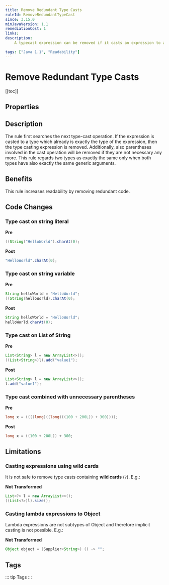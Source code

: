 ```yaml
---
title: Remove Redundant Type Casts
ruleId: RemoveRedundantTypeCast
since: 3.15.0
minJavaVersion: 1.1
remediationCost: 1
links:
description:
    A typecast expression can be removed if it casts an expression to a type which is already exactly the type of the expression. Additionally, also parentheses involved in the cast operation will be removed if they are not necessary any more.

tags: ["Java 1.1", "Readability"]
---
```


# Remove Redundant Type Casts

[[toc]]

## Properties

<RuleProperties />


## Description

The rule first searches the next type-cast operation. If the expression is casted to a type which already is exactly the type of the expression, then the type casting expression is removed. Additionally, also parentheses involved in the cast operation will be removed if they are not necessary any more. This rule regards two types as exactly the same only when both types have also exactly the same generic arguments.

## Benefits

This rule increases readability by removing redundant code.


## Code Changes

### Type cast on string literal

__Pre__
```java
((String)"HelloWorld").charAt(0);
```

__Post__
```java
"HelloWorld".charAt(0);
```


### Type cast on string variable

__Pre__
```java
String helloWorld = "HelloWorld";
((String)helloWorld).charAt(0);
```

__Post__
```java
String helloWorld = "HelloWorld";
helloWorld.charAt(0);
```

### Type cast on List of String

__Pre__
```java
List<String> l = new ArrayList<>();
((List<String>)l).add("value1");
```

__Post__
```java
List<String> l = new ArrayList<>();
l.add("value1");
```

### Type cast combined with unnecessary parentheses

__Pre__
```java
long x = ((((long)((long)((100 + 200L)) + 300))));
```

__Post__
```java
long x = ((100 + 200L)) + 300;
```

## Limitations

### Casting expressions using wild cards
It is not safe to remove type casts containing __wild cards__ (`?`). E.g.:

__Not Transformed__
```java
List<?> l = new ArrayList<>();
((List<?>)l).size();
```

### Casting lambda expressions to Object

Lambda expressions are not subtypes of Object and therefore implicit casting is not possible. E.g.:

__Not Transformed__
```java
Object object = (Supplier<String>) () -> "";
```

<VersionNotice />


## Tags

::: tip Tags
<TagLinks />
:::